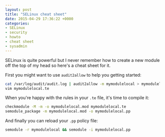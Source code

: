 ```yaml
---
layout: post
title: "SELinux cheat sheet"
date: 2015-04-29 17:36:22 +0000
categories:
- SELinux
- security
- howto
- cheat sheet
- sysadmin
---
```


SELinux is quite powerful but I never remember how to create a new module off the top of my head so here's a cheat sheet for it.

First you might want to use `audit2allow` to help you getting started:

```bash
cat /var/log/audit/audit.log | audit2allow -m mymodulelocal > mymodulelocal.te
vim mymodulelocal.te
```

When you're happy with the rules in your `.te` file, it's time to compile it:

```bash
checkmodule -M -m -o mymodulelocal.mod mymodulelocal.te
semodule_package -m mymodulelocal.mod -o mymodulelocal.pp
```

And finally you can reload your `.pp` policy file:

```bash
semodule -r mymodulelocal && semodule -i mymodulelocal.pp
```

